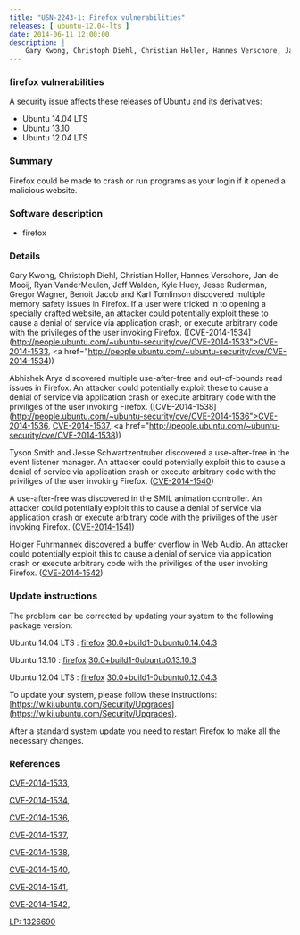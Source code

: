 ```yaml
---
title: "USN-2243-1: Firefox vulnerabilities"
releases: [ ubuntu-12.04-lts ]
date: 2014-06-11 12:00:00
description: |
    Gary Kwong, Christoph Diehl, Christian Holler, Hannes Verschore, Jan de Mooij, Ryan VanderMeulen, Jeff Walden, Kyle Huey, Jesse Ruderman, Gregor Wagner, Benoit Jacob and Karl Tomlinson discovered multiple memory safety issues in Firefox. If a user were tricked in to opening a specially crafted website, an attacker could potentially exploit these to cause a denial of service via application crash, or execute arbitrary code with the privileges of the user invoking Firefox. ([CVE-2014-1534](http://people.ubuntu.com/~ubuntu-security/cve/CVE-2014-1533">CVE-2014-1533</a>, <a href="http://people.ubuntu.com/~ubuntu-security/cve/CVE-2014-1534))
--- 
```

 
### firefox vulnerabilities

A security issue affects these releases of Ubuntu and its derivatives:

* Ubuntu 14.04 LTS
* Ubuntu 13.10
* Ubuntu 12.04 LTS

### Summary

Firefox could be made to crash or run programs as your login if it opened a malicious website.

### Software description

* firefox 

### Details

Gary Kwong, Christoph Diehl, Christian Holler, Hannes Verschore, Jan de Mooij, Ryan VanderMeulen, Jeff Walden, Kyle Huey, Jesse Ruderman, Gregor Wagner, Benoit Jacob and Karl Tomlinson discovered multiple memory safety issues in Firefox. If a user were tricked in to opening a specially crafted website, an attacker could potentially exploit these to cause a denial of service via application crash, or execute arbitrary code with the privileges of the user invoking Firefox. ([CVE-2014-1534](http://people.ubuntu.com/~ubuntu-security/cve/CVE-2014-1533">CVE-2014-1533</a>, <a href="http://people.ubuntu.com/~ubuntu-security/cve/CVE-2014-1534))

Abhishek Arya discovered multiple use-after-free and out-of-bounds read issues in Firefox. An attacker could potentially exploit these to cause a denial of service via application crash or execute arbitrary code with the priviliges of the user invoking Firefox. ([CVE-2014-1538](http://people.ubuntu.com/~ubuntu-security/cve/CVE-2014-1536">CVE-2014-1536</a>, <a href="http://people.ubuntu.com/~ubuntu-security/cve/CVE-2014-1537">CVE-2014-1537</a>, <a href="http://people.ubuntu.com/~ubuntu-security/cve/CVE-2014-1538))

Tyson Smith and Jesse Schwartzentruber discovered a use-after-free in the event listener manager. An attacker could potentially exploit this to cause a denial of service via application crash or execute arbitrary code with the priviliges of the user invoking Firefox. ([CVE-2014-1540](http://people.ubuntu.com/~ubuntu-security/cve/CVE-2014-1540))

A use-after-free was discovered in the SMIL animation controller. An attacker could potentially exploit this to cause a denial of service via application crash or execute arbitrary code with the priviliges of the user invoking Firefox. ([CVE-2014-1541](http://people.ubuntu.com/~ubuntu-security/cve/CVE-2014-1541))

Holger Fuhrmannek discovered a buffer overflow in Web Audio. An attacker could potentially exploit this to cause a denial of service via application crash or execute arbitrary code with the priviliges of the user invoking Firefox. ([CVE-2014-1542](http://people.ubuntu.com/~ubuntu-security/cve/CVE-2014-1542)) 

### Update instructions

The problem can be corrected by updating your system to the following package version:

Ubuntu 14.04 LTS
 : [firefox](https://launchpad.net/ubuntu/+source/firefox) <span> [30.0+build1-0ubuntu0.14.04.3](https://launchpad.net/ubuntu/+source/firefox/30.0+build1-0ubuntu0.14.04.3) </span> 

Ubuntu 13.10
 : [firefox](https://launchpad.net/ubuntu/+source/firefox) <span> [30.0+build1-0ubuntu0.13.10.3](https://launchpad.net/ubuntu/+source/firefox/30.0+build1-0ubuntu0.13.10.3) </span> 

Ubuntu 12.04 LTS
 : [firefox](https://launchpad.net/ubuntu/+source/firefox) <span> [30.0+build1-0ubuntu0.12.04.3](https://launchpad.net/ubuntu/+source/firefox/30.0+build1-0ubuntu0.12.04.3) </span> 

To update your system, please follow these instructions: [https://wiki.ubuntu.com/Security/Upgrades](https://wiki.ubuntu.com/Security/Upgrades).

After a standard system update you need to restart Firefox to make all the necessary changes. 

### References

 [CVE-2014-1533](http://people.ubuntu.com/~ubuntu-security/cve/CVE-2014-1533), 

 [CVE-2014-1534](http://people.ubuntu.com/~ubuntu-security/cve/CVE-2014-1534), 

 [CVE-2014-1536](http://people.ubuntu.com/~ubuntu-security/cve/CVE-2014-1536), 

 [CVE-2014-1537](http://people.ubuntu.com/~ubuntu-security/cve/CVE-2014-1537), 

 [CVE-2014-1538](http://people.ubuntu.com/~ubuntu-security/cve/CVE-2014-1538), 

 [CVE-2014-1540](http://people.ubuntu.com/~ubuntu-security/cve/CVE-2014-1540), 

 [CVE-2014-1541](http://people.ubuntu.com/~ubuntu-security/cve/CVE-2014-1541), 

 [CVE-2014-1542](http://people.ubuntu.com/~ubuntu-security/cve/CVE-2014-1542), 

 [LP: 1326690](https://launchpad.net/bugs/1326690)
 
